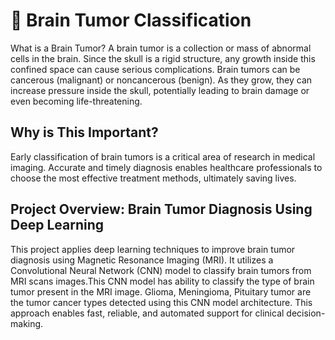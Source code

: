 # 🧠 Brain Tumor Classification
What is a Brain Tumor?
A brain tumor is a collection or mass of abnormal cells in the brain. Since the skull is a rigid structure, any growth inside this confined space can cause serious complications. Brain tumors can be cancerous (malignant) or noncancerous (benign). As they grow, they can increase pressure inside the skull, potentially leading to brain damage or even becoming life-threatening.

## Why is This Important?
Early classification of brain tumors is a critical area of research in medical imaging. Accurate and timely diagnosis enables healthcare professionals to choose the most effective treatment methods, ultimately saving lives.

## Project Overview: Brain Tumor Diagnosis Using Deep Learning
This project applies deep learning techniques to improve brain tumor diagnosis using Magnetic Resonance Imaging (MRI). It utilizes a Convolutional Neural Network (CNN) model to classify brain tumors from MRI scans images.This CNN model has ability to classify the type of brain tumor present in the MRI image. Glioma, Meningioma,  Pituitary tumor are the tumor cancer types detected using this CNN model architecture. This approach enables fast, reliable, and automated support for clinical decision-making.


